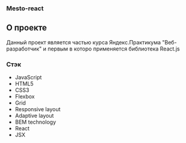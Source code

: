 ### Mesto-react

## О проекте
Данный проект является частью курса Яндекс.Практикума "Веб-разработчик"
и первым в которо применяется библиотека React.js

### Стэк
<ul>
<li>JavaScript</li>
<li>HTML5</li>
<li>CSS3</li>
<li>Flexbox</li>
<li>Grid</li>
<li>Responsive layout</li>
<li>Adaptive layout</li>
<li>BEM technology</li>
<li>React</li>
<li>JSX</li>
</ul>


